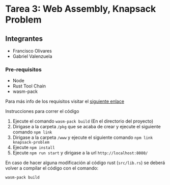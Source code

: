 # Tarea 3: Web Assembly, Knapsack Problem

## Integrantes
- Francisco Olivares
- Gabriel Valenzuela

### Pre-requisitos
- Node
- Rust Tool Chain
- wasm-pack

Para más info de los requisitos visitar el [siguiente enlace](https://rustwasm.github.io/docs/book/game-of-life/setup.html)

Instrucciones para correr el código

1. Ejecute el comando `wasm-pack build` (En el directorio del proyecto)
2. Dirigase a la carpeta `/pkg` que se acaba de crear y ejecute el siguiente comando `npm link`
3. Dirigase a la carpeta `/www` y ejecute el siguiente comando `npm link knapsack-problem`
4. Ejecute `npm install`
5. Ejecute `npm run start` y dirigase a la url `http://localhost:8080/`


En caso de hacer alguna modificación al código rust (`src/lib.rs`) se deberá volver a compilar el código con el comando:
```
wasm-pack build
```
